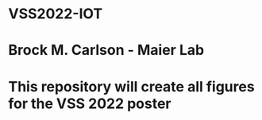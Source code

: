 # VSS2022-IOT
# Brock M. Carlson - Maier Lab
# This repository will create all figures for the VSS 2022 poster

 
